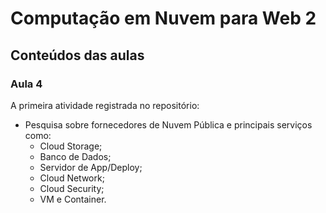 # Computação em Nuvem para Web 2
## Conteúdos das aulas

### Aula 4
A primeira atividade registrada no repositório:
* Pesquisa sobre fornecedores de Nuvem Pública e principais serviços como:
    - Cloud Storage;
    - Banco de Dados;
    - Servidor de App/Deploy;
    - Cloud Network;
    - Cloud Security;
    - VM e Container.

